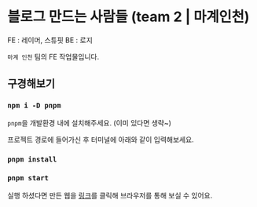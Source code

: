 # 블로그 만드는 사람들 (team 2 | 마계인천)

FE : 레이머, 스튜핏
BE : 로지


`마계 인천` 팀의 FE 작업물입니다.

## 구경해보기

### `npm i -D pnpm`
`pnpm`을 개발환경 내에 설치해주세요. (이미 있다면 생략~)

프로젝트 경로에 들어가신 후 터미널에 아래와 같이 입력해보세요.

### `pnpm install`

### `pnpm start`


실행 하셨다면 만든 웹을 [링크](http://localhost:3000)를 클릭해 브라우저를 통해 보실 수 있어요.